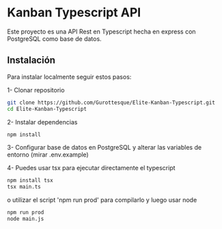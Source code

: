 # Kanban Typescript API

Este proyecto es una API Rest en Typescript hecha en express con PostgreSQL como base de datos.

## Instalación

Para instalar localmente seguir estos pasos:

1- Clonar repositorio
```bash
git clone https://github.com/Gurottesque/Elite-Kanban-Typescript.git
cd Elite-Kanban-Typescript
```

2- Instalar dependencias
```bash
npm install
```

3- Configurar base de datos en PostgreSQL y alterar las variables de entorno (mirar .env.example)

4- Puedes usar tsx para ejecutar directamente el typescript
```bash
npm install tsx
tsx main.ts
```

o utilizar el script 'npm run prod' para compilarlo y luego usar node
```bash
npm run prod
node main.js
```
